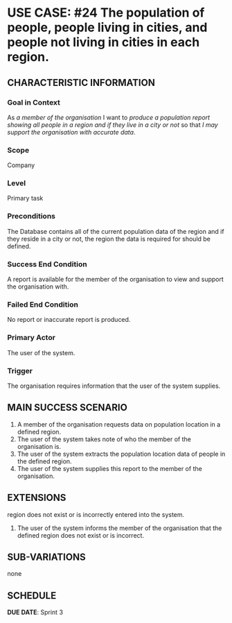 # USE CASE: #24 The population of people, people living in cities, and people not living in cities in each region.

## CHARACTERISTIC INFORMATION

### Goal in Context

As *a member of the organisation* I want to *produce a population report showing all people in a region and if they live in a city or not* so that *I may support the organisation with accurate data*.

### Scope

Company

### Level

Primary task

### Preconditions

The Database contains all of the current population data of the region and if they reside in a city or not, the region the data is required for should be defined.

### Success End Condition

A report is available for the member of the organisation to view and support the organisation with.

### Failed End Condition

No report or inaccurate report is produced.

### Primary Actor

The user of the system.

### Trigger

The organisation requires information that the user of the system supplies.

## MAIN SUCCESS SCENARIO

1. A member of the organisation requests data on population location in a defined region.
2. The user of the system takes note of who the member of the organisation is.
3. The user of the system extracts the population location data of people in the defined region.
4. The user of the system supplies this report to the member of the organisation.

## EXTENSIONS

region does not exist or is incorrectly entered into the system.

1. The user of the system informs the member of the organisation that the defined region does not exist or is incorrect.

## SUB-VARIATIONS

none

## SCHEDULE

**DUE DATE**: Sprint 3